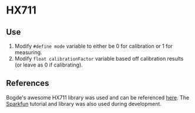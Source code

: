 # HX711

## Use
1. Modify `#define mode` variable to either be 0 for calibration or 1 for measuring.
2. Modify `float calibrationFactor` variable based off calibration results (or leave as 0 if calibrating).

## References
Bogde's awesome HX711 library was used and can be referenced [here](https://github.com/bogde/HX711). The [Sparkfun](https://github.com/sparkfun/HX711-Load-Cell-Amplifier) tutorial and library was also used during development.
